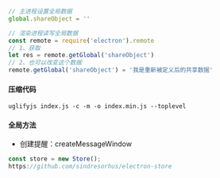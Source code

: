 ``` js
// 主进程设置全局数据
global.shareObject = ''

// 渲染进程读写全局数据
const remote = require('electron').remote
// 1、获取
let res = remote.getGlobal('shareObject')
// 2、也可以改变这个数据
remote.getGlobal('shareObject') = '我是重新被定义后的共享数据'
```
#### 压缩代码
`uglifyjs index.js -c -m -o index.min.js --toplevel`

#### 全局方法
+ 创建提醒：createMessageWindow

``` js
const store = new Store();
https://github.com/sindresorhus/electron-store
```